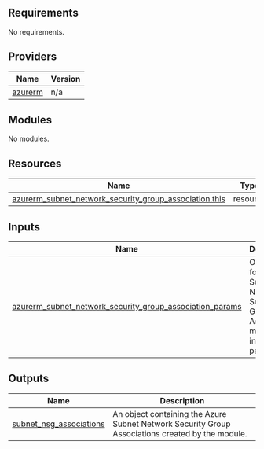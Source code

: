 <!-- BEGIN_TF_DOCS -->
<!-- markdown-table-prettify-ignore-start -->
## Requirements

No requirements.

## Providers

| Name | Version |
|------|---------|
| <a name="provider_azurerm"></a> [azurerm](#provider\_azurerm) | n/a |

## Modules

No modules.

## Resources

| Name | Type |
|------|------|
| [azurerm_subnet_network_security_group_association.this](https://registry.terraform.io/providers/hashicorp/azurerm/latest/docs/resources/subnet_network_security_group_association) | resource |

## Inputs

| Name | Description | Type | Default | Required |
|------|-------------|------|---------|:--------:|
| <a name="input_azurerm_subnet_network_security_group_association_params"></a> [azurerm\_subnet\_network\_security\_group\_association\_params](#input\_azurerm\_subnet\_network\_security\_group\_association\_params) | Object map for Azure Subnet Network Security Group Association module input parameters. | <pre>map(object({<br>    network_security_group_id = string # Required<br>    subnet_id                 = string # Required<br>  }))</pre> | n/a | yes |

## Outputs

| Name | Description |
|------|-------------|
| <a name="output_subnet_nsg_associations"></a> [subnet\_nsg\_associations](#output\_subnet\_nsg\_associations) | An object containing the Azure Subnet Network Security Group Associations created by the module. |
<!-- markdown-table-prettify-ignore-end -->

<!-- END_TF_DOCS -->
